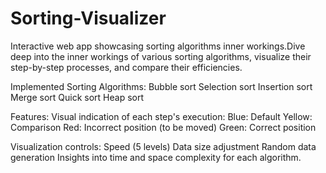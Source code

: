 # Sorting-Visualizer
Interactive web app showcasing sorting algorithms inner workings.Dive deep into the inner workings of various sorting algorithms, visualize their step-by-step processes, and compare their efficiencies. 

Implemented Sorting Algorithms:
Bubble sort
Selection sort
Insertion sort
Merge sort
Quick sort
Heap sort

Features:
Visual indication of each step's execution:
Blue: Default
Yellow: Comparison
Red: Incorrect position (to be moved)
Green: Correct position

Visualization controls:
Speed (5 levels)
Data size adjustment
Random data generation
Insights into time and space complexity for each algorithm.
